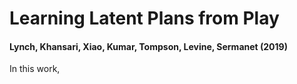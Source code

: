 # Learning Latent Plans from Play
#### Lynch, Khansari, Xiao, Kumar, Tompson, Levine, Sermanet (2019)

In this work, 
